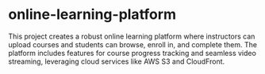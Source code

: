 # online-learning-platform
This project creates a robust online learning platform where instructors can upload courses and students can browse, enroll in, and complete them. The platform includes features for course progress tracking and seamless video streaming, leveraging cloud services like AWS S3 and CloudFront.
